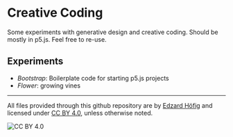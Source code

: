 # Creative Coding
Some experiments with generative design and creative coding.
Should be mostly in p5.js. Feel free to re-use.

## Experiments
 - *Bootstrap*: Boilerplate code for starting p5.js projects
 - *Flower*: growing vines

---------

All files provided through this github repository are by [Edzard Höfig](https://edzard.net) and licensed under [CC BY 4.0](https://creativecommons.org/licenses/by/4.0), unless otherwise noted.

![CC BY 4.0][cc-by]


[cc-by]: https://mirrors.creativecommons.org/presskit/buttons/88x31/svg/by.svg "CC BY 4.0"
